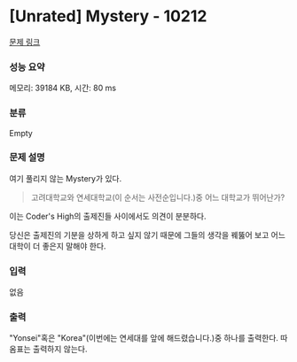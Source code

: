 # [Unrated] Mystery - 10212 

[문제 링크](https://www.acmicpc.net/problem/10212) 

### 성능 요약

메모리: 39184 KB, 시간: 80 ms

### 분류

Empty

### 문제 설명

<p>여기 풀리지 않는 Mystery가 있다.</p>

<blockquote>
<p>고려대학교와 연세대학교(이 순서는 사전순입니다.)중 어느 대학교가 뛰어난가?</p>
</blockquote>

<p>이는 Coder's High의 출제진들 사이에서도 의견이 분분하다.</p>

<p>당신은 출제진의 기분을 상하게 하고 싶지 않기 때문에 그들의 생각을 꿰뚫어 보고 어느 대학이 더 좋은지 말해야 한다.</p>

### 입력 

 <p>없음</p>

### 출력 

 <p>"Yonsei"혹은 "Korea"(이번에는 연세대를 앞에 해드렸습니다.)중 하나를 출력한다. 따옴표는 출력하지 않는다.</p>

